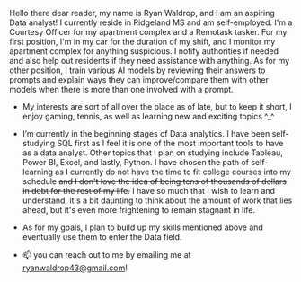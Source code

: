 Hello there dear reader, my name is Ryan Waldrop, and I am an aspiring Data analyst! I currently reside in Ridgeland MS and am self-employed.
I'm a Courtesy Officer for my apartment complex and a Remotask tasker. For my first position, I'm in my car for the duration of my shift, and I monitor my apartment complex for anything suspicious. I notify authorities if needed and also help out residents if they need assistance with anything. As for my other position, I train various AI models by reviewing their answers to prompts and explain ways they can improve/compare them with other models when there is more than one involved with a prompt.

- My interests are sort of all over the place as of late, but to keep it short, I enjoy gaming, tennis, as well as learning new and exciting topics ^_^ 

- I’m currently in the beginning stages of Data analytics. I have been self-studying SQL first as I feel it is one of the most important tools to have as a data analyst.
  Other topics that I plan on studying include Tableau, Power BI, Excel, and lastly, Python. I have chosen the path of self-learning as I currently do not have the time to
  fit college courses into my schedule ~~and I don't love the idea of being tens of thousands of dollars in debt for the rest of my life.~~
  I have so much that I wish to learn and understand, it's a bit daunting to think about the amount of work that lies ahead, but it's even more frightening to remain stagnant in life.
  
- As for my goals, I plan to build up my skills mentioned above and eventually use them to enter the Data field.
  
- 📫 you can reach out to me by emailing me at ryanwaldrop43@gmail.com!

